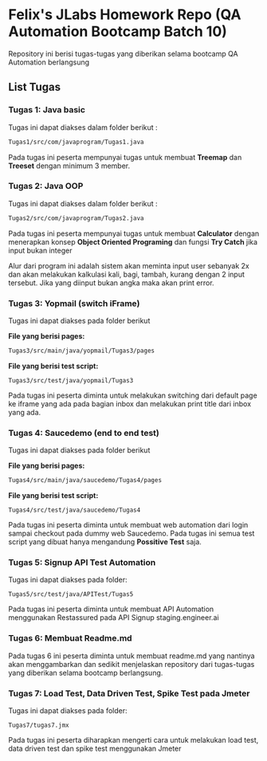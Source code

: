 # Felix's JLabs Homework Repo (QA Automation Bootcamp Batch 10)

Repository ini berisi tugas-tugas yang diberikan selama bootcamp QA Automation berlangsung

## List Tugas

### Tugas 1: Java basic
Tugas ini dapat diakses dalam folder berikut :

```bash
Tugas1/src/com/javaprogram/Tugas1.java
```
Pada tugas ini peserta mempunyai tugas untuk membuat **Treemap** dan **Treeset** dengan minimum 3 member.


### Tugas 2: Java OOP
Tugas ini dapat diakses dalam folder berikut :

```bash
Tugas2/src/com/javaprogram/Tugas2.java
```
Pada tugas ini peserta mempunyai tugas untuk membuat **Calculator** dengan menerapkan konsep **Object Oriented Programing** dan fungsi **Try Catch** jika input bukan integer

Alur dari program ini adalah sistem akan meminta input user sebanyak 2x dan akan melakukan kalkulasi kali, bagi, tambah, kurang dengan 2 input tersebut. Jika yang diinput bukan angka maka akan print error.


### Tugas 3: Yopmail (switch iFrame)
Tugas ini dapat diakses pada folder berikut

**File yang berisi pages:**
```bash
Tugas3/src/main/java/yopmail/Tugas3/pages
```
**File yang berisi test script:**
```
Tugas3/src/test/java/yopmail/Tugas3
```

Pada tugas ini peserta diminta untuk melakukan switching dari default page ke iframe yang ada pada bagian inbox dan melakukan print title dari inbox yang ada.


### Tugas 4: Saucedemo (end to end test)
Tugas ini dapat diakses pada folder berikut

**File yang berisi pages:**
```bash
Tugas4/src/main/java/saucedemo/Tugas4/pages
```
**File yang berisi test script:**
```
Tugas4/src/test/java/saucedemo/Tugas4
```
Pada tugas ini peserta diminta untuk membuat web automation dari login sampai checkout pada dummy web Saucedemo. Pada tugas ini semua test script yang dibuat hanya mengandung **Possitive Test** saja.


### Tugas 5: Signup API Test Automation

Tugas ini dapat diakses pada folder:
```
Tugas5/src/test/java/APITest/Tugas5
```
Pada tugas ini peserta diminta untuk membuat API Automation menggunakan Restassured pada API Signup staging.engineer.ai


### Tugas 6: Membuat Readme.md
Pada tugas 6 ini peserta diminta untuk membuat readme.md yang nantinya akan menggambarkan dan sedikit menjelaskan repository dari tugas-tugas yang diberikan selama bootcamp berlangsung.


### Tugas 7: Load Test, Data Driven Test, Spike Test pada Jmeter
Tugas ini dapat diakses pada folder:
```
Tugas7/tugas7.jmx
```
Pada tugas ini peserta diharapkan mengerti cara untuk melakukan load test, data driven test dan spike test menggunakan Jmeter
